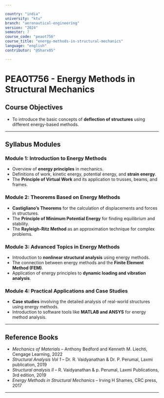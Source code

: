 ```yaml
---

country: "india"
university: "ktu"
branch: "aeronautical-engineering"
version: "2024"
semester: 7
course_code: "peaot756"
course_title: "energy-methods-in-structural-mechanics"
language: "english"
contributor: "@Sharx05"

---
```


# PEAOT756 - Energy Methods in Structural Mechanics

## Course Objectives

-   To introduce the basic concepts of **deflection of structures** using different energy-based methods.

---

## Syllabus Modules

### Module 1: Introduction to Energy Methods

-   Overview of **energy principles** in mechanics.
-   Definitions of work, kinetic energy, potential energy, and **strain energy**.
-   The **Principle of Virtual Work** and its application to trusses, beams, and frames.

### Module 2: Theorems Based on Energy Methods

-   **Castigliano’s Theorems** for the calculation of displacements and forces in structures.
-   The **Principle of Minimum Potential Energy** for finding equilibrium and stability.
-   The **Rayleigh-Ritz Method** as an approximation technique for complex problems.

### Module 3: Advanced Topics in Energy Methods

-   Introduction to **nonlinear structural analysis** using energy methods.
-   The connection between energy methods and the **Finite Element Method (FEM)**.
-   Application of energy principles to **dynamic loading and vibration analysis**.

### Module 4: Practical Applications and Case Studies

-   **Case studies** involving the detailed analysis of real-world structures using energy methods.
-   Introduction to software tools like **MATLAB and ANSYS** for energy method analysis.

---

## Reference Books

-   *Mechanics of Materials* – Anthony Bedford and Kenneth M. Liechti, Cengage Learning, 2022
-   *Structural Analysis Vol 1* – Dr. R. Vaidyanathan & Dr. P. Perumal, Laxmi publication, 2019
-   *Structural analysis II* – R. Vaidyanathan & p. Perumal, Laxmi Publications, 3rd edition, 2019
-   *Energy Methods in Structural Mechanics* – Irving H Shames, CRC press, 2017

---
